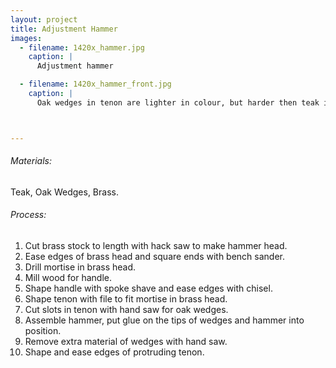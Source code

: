 ```yaml
---
layout: project
title: Adjustment Hammer
images:
  - filename: 1420x_hammer.jpg
    caption: |
      Adjustment hammer

  - filename: 1420x_hammer_front.jpg
    caption: |
      Oak wedges in tenon are lighter in colour, but harder then teak in order to compress the wood of the handle and create a tight fit in the mortise.



---
```


###### Materials:
Teak, Oak Wedges, Brass.


###### Process:
1. Cut brass stock to length with hack saw to make hammer head.
2. Ease edges of brass head and square ends with bench sander.
3. Drill mortise in brass head.
4. Mill wood for handle.
5. Shape handle with spoke shave and ease edges with chisel.
6. Shape tenon with file to fit mortise in brass head.
7. Cut slots in tenon with hand saw for oak wedges.
8. Assemble hammer, put glue on the tips of wedges and hammer into position.
9. Remove extra material of wedges with hand saw.
10. Shape and ease edges of protruding tenon.

